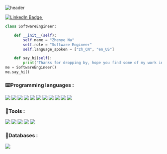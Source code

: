 ![header](./banner1.png)


<div id="badges">
  <a href="https://www.linkedin.com/in/fatima-zahra-zeghli-2b3715216/">
  <img src="https://img.shields.io/badge/LinkedIn-blue?style=for-the-badge&logo=linkedin&logoColor=white" alt="LinkedIn Badge"/>
    </a><img src="https://komarev.com/ghpvc/?username=idajikuu&style=flat-square&color=blue" alt=""/></div>


```python
class SoftwareEngineer:

    def __init__(self):
        self.name = "Zhenye Na"
        self.role = "Software Engineer"
        self.language_spoken = ["zh_CN", "en_US"]

    def say_hi(self):
        print("Thanks for dropping by, hope you find some of my work interesting.")
me = SoftwareEngineer()
me.say_hi()
```

<div>

### ⌨️Programming languages : 
<p>
  <img src="https://img.shields.io/badge/Python-3776AB?style=for-the-badge&logo=python&logoColor=white" />
	<img src="https://img.shields.io/badge/octave-%230790C0.svg?&style=for-the-badge&logo=octave&logoColor=orange" />
  <img src="https://img.shields.io/badge/matlab-%23F37626.svg?&style=for-the-badge&logo=gnu&logoColor=white" />
  <img src="https://img.shields.io/badge/HTML5-E34F26?style=for-the-badge&logo=html5&logoColor=white" />
  <img src="https://img.shields.io/badge/CSS3-1572B6?style=for-the-badge&logo=css3&logoColor=white" />
  <img src="https://img.shields.io/badge/JavaScript-323330?style=for-the-badge&logo=javascript&logoColor=F7DF1E" />
  <img src="https://img.shields.io/badge/C-00599C?style=for-the-badge&logo=c&logoColor=white" />
  <img src="https://img.shields.io/badge/C%2B%2B-00599C?style=for-the-badge&logo=c%2B%2B&logoColor=white" />
  <img src="https://img.shields.io/badge/C%23-239120?style=for-the-badge&logo=c-sharp&logoColor=white" />
  <img src="https://img.shields.io/badge/Java-ED8B00?style=for-the-badge&logo=&logoColor=white" />
  <img src="https://img.shields.io/badge/PHP-777BB4?style=for-the-badge&logo=php&logoColor=white" />
</p>
</div>

<div>  
  
### 🔧Tools : 
  <p>
  <img src="https://img.shields.io/badge/google%20colab-%23F9AB00.svg?&style=for-the-badge&logo=google%20colab&logoColor=white" />
  <img src="https://img.shields.io/badge/jupyter-%23F37626.svg?&style=for-the-badge&logo=jupyter&logoColor=white" />
  <img src="https://img.shields.io/badge/Eclipse-2C2255?style=for-the-badge&logo=eclipse&logoColor=white" />
  <img src="https://img.shields.io/badge/sublime_text-%23575757.svg?&style=for-the-badge&logo=sublime-text&logoColor=important" />
  <img src="https://img.shields.io/badge/latex-%23008080.svg?&style=for-the-badge&logo=latex&logoColor=white" />
</p>
 </div>
 
<div>
  
### 💾Databases : 
  <p>
  <img src="https://img.shields.io/badge/mysql-%234479A1.svg?&style=for-the-badge&logo=mysql&logoColor=white" />
  </p>
</div>

